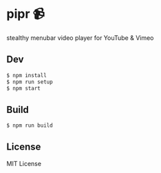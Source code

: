 # pipr 📹
stealthy menubar video player for YouTube & Vimeo


## Dev

```bash
$ npm install
$ npm run setup
$ npm start
```

## Build

```bash
$ npm run build
```

## License

MIT License
